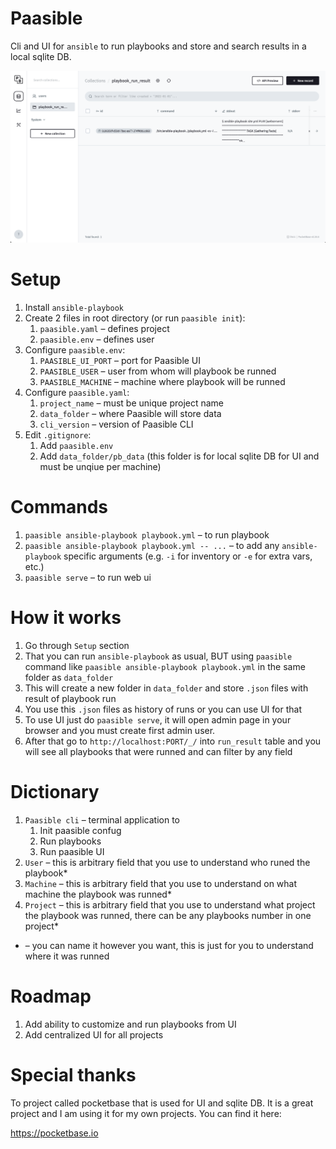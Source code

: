 # Paasible

Cli and UI for `ansible` to run playbooks and store and search results in a local sqlite DB.

![Paasible UI](./ui.png)

# Setup

1. Install `ansible-playbook`
1. Create 2 files in root directory (or run `paasible init`):
    1. `paasible.yaml` – defines project
    1. `paasible.env` – defines user
1. Configure `paasible.env`:
    1. `PAASIBLE_UI_PORT` – port for Paasible UI
    1. `PAASIBLE_USER` – user from whom will playbook be runned
    1. `PAASIBLE_MACHINE` – machine where playbook will be runned
1. Configure `paasible.yaml`:
    1. `project_name` – must be unique project name
    1. `data_folder` – where Paasible will store data
    1. `cli_version` – version of Paasible CLI
1. Edit `.gitignore`:
    1. Add `paasible.env`
    1. Add `data_folder/pb_data` (this folder is for local sqlite DB for UI and must be unqiue per machine)

# Commands

1. `paasible ansible-playbook playbook.yml` – to run playbook
1. `paasible ansible-playbook playbook.yml -- ...` – to add any `ansible-playbook` specific arguments (e.g. `-i` for inventory or `-e` for extra vars, etc.)
1. `paasible serve` – to run web ui

# How it works

1. Go through `Setup` section
1. That you can run `ansible-playbook` as usual, BUT using `paasible` command like `paasible ansible-playbook playbook.yml` in the same folder as `data_folder`
1. This will create a new folder in `data_folder` and store `.json` files with result of playbook run
1. You use this `.json` files as history of runs or you can use UI for that
1. To use UI just do `paasible serve`, it will open admin page in your browser and you must create
first admin user.
1. After that go to `http://localhost:PORT/_/` into `run_result` table and you will see all playbooks that were runned and can filter by any field

# Dictionary

1. `Paasible cli` – terminal application to
    1. Init paasible confug
    1. Run playbooks
    1. Run paasible UI
1. `User` – this is arbitrary field that you use to understand who runed the playbook*
1. `Machine` – this is arbitrary field that you use to understand on what machine the playbook was runned*
1. `Project` – this is arbitrary field that you use to understand what project the playbook was runned, there can be any playbooks number in one project*

* – you can name it however you want, this is just for you to understand where it was runned

# Roadmap

1. Add ability to customize and run playbooks from UI
1. Add centralized UI for all projects

# Special thanks

To project called pocketbase that is used for UI and sqlite DB. It is a great project and I am using it for my own projects. You can find it here:

https://pocketbase.io
